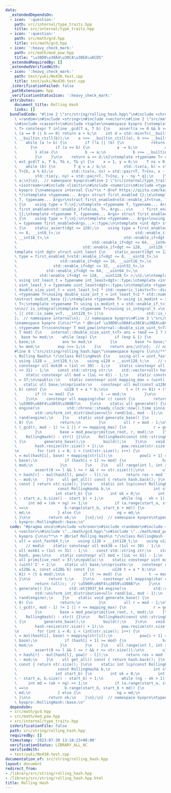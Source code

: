 ```yaml
---
data:
  _extendedDependsOn:
  - icon: ':question:'
    path: src/internal/type_traits.hpp
    title: src/internal/type_traits.hpp
  - icon: ':question:'
    path: src/math/gcd.hpp
    title: src/math/gcd.hpp
  - icon: ':heavy_check_mark:'
    path: src/math/mod_pow.hpp
    title: "\u30D0\u30A4\u30CA\u30EA\u6CD5"
  _extendedRequiredBy: []
  _extendedVerifiedWith:
  - icon: ':heavy_check_mark:'
    path: test/yuki/No430.test.cpp
    title: test/yuki/No430.test.cpp
  _isVerificationFailed: false
  _pathExtension: hpp
  _verificationStatusIcon: ':heavy_check_mark:'
  attributes:
    document_title: Rolling Hash
    links: []
  bundledCode: "#line 2 \"src/string/rolling_hash.hpp\"\n#include <chrono>\n#include\
    \ <random>\n#include <string>\n#include <vector>\n#line 2 \"src/math/gcd.hpp\"\
    \n#include <cassert>\n#include <tuple>\nnamespace kyopro {\ntemplate <typename\
    \ T> constexpr T inline _gcd(T a, T b) {\n    assert(a >= 0 && b >= 0);\n    if\
    \ (a == 0 || b == 0) return a + b;\n    int d = std::min<T>(__builtin_ctzll(a),\
    \ __builtin_ctzll(b));\n    a >>= __builtin_ctzll(a), b >>= __builtin_ctzll(b);\n\
    \    while (a != b) {\n        if (!a || !b) {\n            return a + b;\n  \
    \      }\n        if (a >= b) {\n            a -= b;\n            a >>= __builtin_ctzll(a);\n\
    \        } else {\n            b -= a;\n            b >>= __builtin_ctzll(b);\n\
    \        }\n    }\n\n    return a << d;\n}\ntemplate <typename T> constexpr T\
    \ ext_gcd(T a, T b, T& x, T& y) {\n    x = 1, y = 0;\n    T nx = 0, ny = 1;\n\
    \    while (b) {\n        T q = a / b;\n        std::tie(a, b) = std::pair<T,\
    \ T>{b, a % b};\n        std::tie(x, nx) = std::pair<T, T>{nx, x - nx * q};\n\
    \        std::tie(y, ny) = std::pair<T, T>{ny, y - ny * q};\n    }\n    return\
    \ a;\n}\n};  // namespace kyopro\n#line 2 \"src/internal/type_traits.hpp\"\n#include\
    \ <iostream>\n#include <limits>\n#include <numeric>\n#include <typeinfo>\nnamespace\
    \ kyopro {\nnamespace internal {\n/*\n * @ref https://qiita.com/kazatsuyu/items/f8c3b304e7f8b35263d8\n\
    \ */\ntemplate <typename... Args> struct first_enabled {};\n\ntemplate <typename\
    \ T, typename... Args>\nstruct first_enabled<std::enable_if<true, T>, Args...>\
    \ {\n    using type = T;\n};\ntemplate <typename T, typename... Args>\nstruct\
    \ first_enabled<std::enable_if<false, T>, Args...>\n    : first_enabled<Args...>\
    \ {};\ntemplate <typename T, typename... Args> struct first_enabled<T, Args...>\
    \ {\n    using type = T;\n};\n\ntemplate <typename... Args>\nusing first_enabled_t\
    \ = typename first_enabled<Args...>::type;\n\ntemplate <int dgt> struct int_least\
    \ {\n    static_assert(dgt <= 128);\n    using type = first_enabled_t<std::enable_if<dgt\
    \ <= 8, __int8_t>,\n                                 std::enable_if<dgt <= 16,\
    \ __int16_t>,\n                                 std::enable_if<dgt <= 32, __int32_t>,\n\
    \                                 std::enable_if<dgt <= 64, __int64_t>,\n    \
    \                             std::enable_if<dgt <= 128, __int128_t> >;\n};\n\
    template <int dgt> struct uint_least {\n    static_assert(dgt <= 128);\n    using\
    \ type = first_enabled_t<std::enable_if<dgt <= 8, __uint8_t>,\n              \
    \                   std::enable_if<dgt <= 16, __uint16_t>,\n                 \
    \                std::enable_if<dgt <= 32, __uint32_t>,\n                    \
    \             std::enable_if<dgt <= 64, __uint64_t>,\n                       \
    \          std::enable_if<dgt <= 128, __uint128_t> >;\n};\n\ntemplate <int dgt>\
    \ using int_least_t = typename int_least<dgt>::type;\ntemplate <int dgt> using\
    \ uint_least_t = typename uint_least<dgt>::type;\n\ntemplate <typename T>\nusing\
    \ double_size_uint_t = uint_least_t<2 * std::numeric_limits<T>::digits>;\n\ntemplate\
    \ <typename T>\nusing double_size_int_t = int_least_t<2 * std::numeric_limits<T>::digits>;\n\
    \nstruct modint_base {};\ntemplate <typename T> using is_modint = std::is_base_of<modint_base,\
    \ T>;\ntemplate <typename T> using is_modint_t = std::enable_if_t<is_modint<T>::value>;\n\
    \n\n// is_integral\ntemplate <typename T>\nusing is_integral_t =\n    std::enable_if_t<std::is_integral_v<T>\
    \ || std::is_same_v<T, __int128_t> ||\n                   std::is_same_v<T, __uint128_t>>;\n\
    };  // namespace internal\n};  // namespace kyopro\n#line 3 \"src/math/mod_pow.hpp\"\
    \nnamespace kyopro {\n\n/**\n * @brief \u30D0\u30A4\u30CA\u30EA\u6CD5\n */\ntemplate\
    \ <typename T>\nconstexpr T mod_pow(internal::double_size_uint_t<T> base, T exp,\
    \ T mod) {\n    internal::double_size_uint_t<T> ans = (mod == 1 ? 0 : 1);\n  \
    \  base %= mod;\n    while (exp) {\n        if (exp & 1) {\n            ans *=\
    \ base;\n            ans %= mod;\n        }\n        base *= base;\n        base\
    \ %= mod;\n        exp >>= 1;\n    }\n    return ans;\n}\n};  // namespace kyopro\n\
    #line 8 \"src/string/rolling_hash.hpp\"\nnamespace kyopro {\n\n/**\n * @brief\
    \ Rolling Hash\n */\nclass RollingHash {\n    using ull = uint_fast64_t;\n   \
    \ using i128 = __int128_t;\n    using u128 = __uint128_t;\n    // mod\n    static\
    \ constexpr ull msk30 = (1ul << 30) - 1;\n    static constexpr ull msk61 = (1ul\
    \ << 31) - 1;\n    const std::string str;\n    std::vector<ull> hash, pow;\n\n\
    \    static constexpr ull mod = (1uL << 61) - 1;\n    static constexpr ull primitive_root\
    \ = 37;\n\npublic:\n    static constexpr uint mapping_max = (uint)'Z' + 2;\n \
    \   static ull base;\n\nprivate:\n    constexpr ull mul(const u128& a, const u128&\
    \ b) const {\n        u128 t = a * b;\n\n        t = (t >> 61) + (t & mod);\n\n\
    \        if (t >= mod) {\n            t -= mod;\n        }\n\n        return t;\n\
    \    }\n\n    constexpr ull mapping(char c) const {\n        return (ull)c;  //\
    \ \u5909\u66F4\u3059\u308B?\n    }\n\n    static ull generate() {\n        std::mt19937_64\
    \ engine(\n            std::chrono::steady_clock::now().time_since_epoch().count());\n\
    \        std::uniform_int_distribution<ull> rand(1uL, mod - 1);\n        return\
    \ rand(engine);\n    }\n    static void generate_base() {\n        if (base !=\
    \ 0) {\n            return;\n        }\n        ull r = mod - 1;\n\n        while\
    \ (_gcd(r, mod - 1) != 1 || r <= mapping_max) {\n            r = generate();\n\
    \        }\n        base = mod_pow(primitive_root, r, mod);\n    }\n\npublic:\n\
    \    RollingHash() : str() {}\n\n    RollingHash(const std::string& str) : str(str)\
    \ {\n        generate_base();\n        build();\n    }\n\n    void build() {\n\
    \        hash.resize(str.size() + 1);\n        pow.resize(str.size() + 1, 1);\n\
    \n        for (int i = 0; i < (int)str.size(); i++) {\n            hash[i + 1]\
    \ = mul(hash[i], base) + mapping(str[i]);\n            pow[i + 1] = mul(pow[i],\
    \ base);\n            if (hash[i + 1] >= mod) {\n                hash[i + 1] -=\
    \ mod;\n            }\n        }\n    }\n    ull range(int l, int r) const {\n\
    \        assert(0 <= l && l <= r && r <= str.size());\n\n        ull res = mod\
    \ + hash[r] - mul(hash[l], pow[r - l]);\n        return res < mod ? res : res\
    \ - mod;\n    }\n    ull get_all() const { return hash.back(); }\n    int size()\
    \ const { return str.size(); }\n\n    static int lcp(const RollingHash& a,\n \
    \                  const RollingHash& b,\n                   int start_a,\n  \
    \                 int start_b) {\n        int ok = 0;\n        int ng = std::min(a.size()\
    \ - start_a, b.size() - start_b) + 1;\n        while (ng - ok > 1) {\n       \
    \     int md = (ok + ng) >> 1;\n            if (a.range(start_a, start_a + md)\
    \ ==\n                b.range(start_b, start_b + md)) {\n                ok =\
    \ md;\n            } else {\n                ng = md;\n            }\n       \
    \ }\n\n        return ok;\n    }\n};\n}  // namespace kyopro\ntypename kyopro::RollingHash::ull\
    \ kyopro::RollingHash::base;\n"
  code: "#pragma once\n#include <chrono>\n#include <random>\n#include <string>\n#include\
    \ <vector>\n#include \"../math/gcd.hpp\"\n#include \"../math/mod_pow.hpp\"\nnamespace\
    \ kyopro {\n\n/**\n * @brief Rolling Hash\n */\nclass RollingHash {\n    using\
    \ ull = uint_fast64_t;\n    using i128 = __int128_t;\n    using u128 = __uint128_t;\n\
    \    // mod\n    static constexpr ull msk30 = (1ul << 30) - 1;\n    static constexpr\
    \ ull msk61 = (1ul << 31) - 1;\n    const std::string str;\n    std::vector<ull>\
    \ hash, pow;\n\n    static constexpr ull mod = (1uL << 61) - 1;\n    static constexpr\
    \ ull primitive_root = 37;\n\npublic:\n    static constexpr uint mapping_max =\
    \ (uint)'Z' + 2;\n    static ull base;\n\nprivate:\n    constexpr ull mul(const\
    \ u128& a, const u128& b) const {\n        u128 t = a * b;\n\n        t = (t >>\
    \ 61) + (t & mod);\n\n        if (t >= mod) {\n            t -= mod;\n       \
    \ }\n\n        return t;\n    }\n\n    constexpr ull mapping(char c) const {\n\
    \        return (ull)c;  // \u5909\u66F4\u3059\u308B?\n    }\n\n    static ull\
    \ generate() {\n        std::mt19937_64 engine(\n            std::chrono::steady_clock::now().time_since_epoch().count());\n\
    \        std::uniform_int_distribution<ull> rand(1uL, mod - 1);\n        return\
    \ rand(engine);\n    }\n    static void generate_base() {\n        if (base !=\
    \ 0) {\n            return;\n        }\n        ull r = mod - 1;\n\n        while\
    \ (_gcd(r, mod - 1) != 1 || r <= mapping_max) {\n            r = generate();\n\
    \        }\n        base = mod_pow(primitive_root, r, mod);\n    }\n\npublic:\n\
    \    RollingHash() : str() {}\n\n    RollingHash(const std::string& str) : str(str)\
    \ {\n        generate_base();\n        build();\n    }\n\n    void build() {\n\
    \        hash.resize(str.size() + 1);\n        pow.resize(str.size() + 1, 1);\n\
    \n        for (int i = 0; i < (int)str.size(); i++) {\n            hash[i + 1]\
    \ = mul(hash[i], base) + mapping(str[i]);\n            pow[i + 1] = mul(pow[i],\
    \ base);\n            if (hash[i + 1] >= mod) {\n                hash[i + 1] -=\
    \ mod;\n            }\n        }\n    }\n    ull range(int l, int r) const {\n\
    \        assert(0 <= l && l <= r && r <= str.size());\n\n        ull res = mod\
    \ + hash[r] - mul(hash[l], pow[r - l]);\n        return res < mod ? res : res\
    \ - mod;\n    }\n    ull get_all() const { return hash.back(); }\n    int size()\
    \ const { return str.size(); }\n\n    static int lcp(const RollingHash& a,\n \
    \                  const RollingHash& b,\n                   int start_a,\n  \
    \                 int start_b) {\n        int ok = 0;\n        int ng = std::min(a.size()\
    \ - start_a, b.size() - start_b) + 1;\n        while (ng - ok > 1) {\n       \
    \     int md = (ok + ng) >> 1;\n            if (a.range(start_a, start_a + md)\
    \ ==\n                b.range(start_b, start_b + md)) {\n                ok =\
    \ md;\n            } else {\n                ng = md;\n            }\n       \
    \ }\n\n        return ok;\n    }\n};\n}  // namespace kyopro\ntypename kyopro::RollingHash::ull\
    \ kyopro::RollingHash::base;\n"
  dependsOn:
  - src/math/gcd.hpp
  - src/math/mod_pow.hpp
  - src/internal/type_traits.hpp
  isVerificationFile: false
  path: src/string/rolling_hash.hpp
  requiredBy: []
  timestamp: '2023-07-30 13:18:23+00:00'
  verificationStatus: LIBRARY_ALL_AC
  verifiedWith:
  - test/yuki/No430.test.cpp
documentation_of: src/string/rolling_hash.hpp
layout: document
redirect_from:
- /library/src/string/rolling_hash.hpp
- /library/src/string/rolling_hash.hpp.html
title: Rolling Hash
---
```

